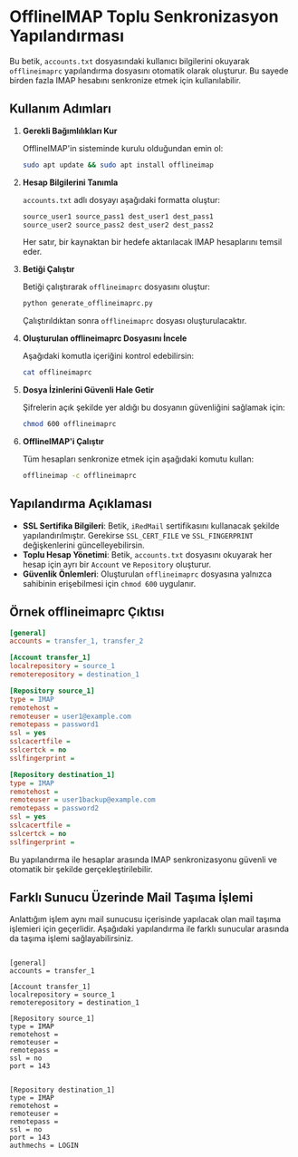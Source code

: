 # OfflineIMAP Toplu Senkronizasyon Yapılandırması

Bu betik, `accounts.txt` dosyasındaki kullanıcı bilgilerini okuyarak `offlineimaprc` yapılandırma dosyasını otomatik olarak oluşturur. Bu sayede birden fazla IMAP hesabını senkronize etmek için kullanılabilir.

## Kullanım Adımları

1. **Gerekli Bağımlılıkları Kur**
   
   OfflineIMAP'in sisteminde kurulu olduğundan emin ol:
   
   ```bash
   sudo apt update && sudo apt install offlineimap
   ```

2. **Hesap Bilgilerini Tanımla**
   
   `accounts.txt` adlı dosyayı aşağıdaki formatta oluştur:
   
   ```txt
   source_user1 source_pass1 dest_user1 dest_pass1
   source_user2 source_pass2 dest_user2 dest_pass2
   ```
   
   Her satır, bir kaynaktan bir hedefe aktarılacak IMAP hesaplarını temsil eder.

3. **Betiği Çalıştır**
   
   Betiği çalıştırarak `offlineimaprc` dosyasını oluştur:
   
   ```bash
   python generate_offlineimaprc.py
   ```
   
   Çalıştırıldıktan sonra `offlineimaprc` dosyası oluşturulacaktır.

4. **Oluşturulan offlineimaprc Dosyasını İncele**
   
   Aşağıdaki komutla içeriğini kontrol edebilirsin:
   
   ```bash
   cat offlineimaprc
   ```

5. **Dosya İzinlerini Güvenli Hale Getir**
   
   Şifrelerin açık şekilde yer aldığı bu dosyanın güvenliğini sağlamak için:
   
   ```bash
   chmod 600 offlineimaprc
   ```

6. **OfflineIMAP'i Çalıştır**
   
   Tüm hesapları senkronize etmek için aşağıdaki komutu kullan:
   
   ```bash
   offlineimap -c offlineimaprc
   ```

## Yapılandırma Açıklaması

- **SSL Sertifika Bilgileri**: Betik, `iRedMail` sertifikasını kullanacak şekilde yapılandırılmıştır. Gerekirse `SSL_CERT_FILE` ve `SSL_FINGERPRINT` değişkenlerini güncelleyebilirsin.
- **Toplu Hesap Yönetimi**: Betik, `accounts.txt` dosyasını okuyarak her hesap için ayrı bir `Account` ve `Repository` oluşturur.
- **Güvenlik Önlemleri**: Oluşturulan `offlineimaprc` dosyasına yalnızca sahibinin erişebilmesi için `chmod 600` uygulanır.

## Örnek offlineimaprc Çıktısı

```ini
[general]
accounts = transfer_1, transfer_2

[Account transfer_1]
localrepository = source_1
remoterepository = destination_1

[Repository source_1]
type = IMAP
remotehost = 
remoteuser = user1@example.com
remotepass = password1
ssl = yes
sslcacertfile = 
sslcertck = no
sslfingerprint = 

[Repository destination_1]
type = IMAP
remotehost = 
remoteuser = user1backup@example.com
remotepass = password2
ssl = yes
sslcacertfile = 
sslcertck = no
sslfingerprint = 
```

Bu yapılandırma ile hesaplar arasında IMAP senkronizasyonu güvenli ve otomatik bir şekilde gerçekleştirilebilir.

## Farklı Sunucu Üzerinde Mail Taşıma İşlemi

Anlattığım işlem aynı mail sunucusu içerisinde yapılacak olan mail taşıma işlemieri için geçerlidir. Aşağıdaki yapılandırma ile farklı sunucular arasında da taşıma işlemi sağlayabilirsiniz.

```

[general]
accounts = transfer_1

[Account transfer_1]
localrepository = source_1
remoterepository = destination_1

[Repository source_1]
type = IMAP
remotehost = 
remoteuser = 
remotepass = 
ssl = no
port = 143


[Repository destination_1]
type = IMAP
remotehost = 
remoteuser = 
remotepass = 
ssl = no
port = 143
authmechs = LOGIN
```





